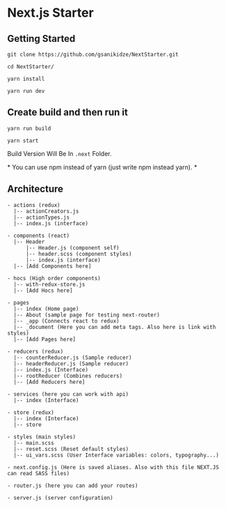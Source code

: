 # Next.js Starter

## Getting Started
```
git clone https://github.com/gsanikidze/NextStarter.git
```
```
cd NextStarter/
```
```
yarn install
```
```
yarn run dev
```

## Create build and then run it
```
yarn run build
```
```
yarn start
```

Build Version Will Be In `.next` Folder.

\* You can use npm instead of yarn (just write npm instead yarn). \*

## Architecture
```
- actions (redux)
  |-- actionCreators.js
  |-- actionTypes.js
  |-- index.js (interface)

- components (react)
  |-- Header
      |-- Header.js (component self)
      |-- header.scss (component styles)
      |-- index.js (interface)
  |-- [Add Components here]

- hocs (High order components)
  |-- with-redux-store.js
  |-- [Add Hocs here]

- pages
  |-- index (Home page)
  |-- About (sample page for testing next-router)
  |-- _app (Connects react to redux)
  |-- _document (Here you can add meta tags. Also here is link with styles)
  |-- [Add Pages here]

- reducers (redux)
  |-- counterReducer.js (Sample reducer)
  |-- headerReducer.js (Sample reducer)
  |-- index.js (Interface)
  |-- rootReducer (Combines reducers)
  |-- [Add Reducers here]

- services (here you can work with api)
  |-- index (Interface)

- store (redux)
  |-- index (Interface)
  |-- store

- styles (main styles)
  |-- main.scss
  |-- reset.scss (Reset default styles)
  |-- ui_vars.scss (User Interface variables: colors, typography...)

- next.config.js (Here is saved aliases. Also with this file NEXT.JS can read SASS files)

- router.js (here you can add your routes)

- server.js (server configuration)
```
